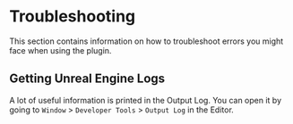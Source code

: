 # Troubleshooting
This section contains information on how to troubleshoot errors you might face when using the plugin.

## Getting Unreal Engine Logs
A lot of useful information is printed in the Output Log. You can open it by going to `Window` > `Developer Tools` > `Output Log` in the Editor.